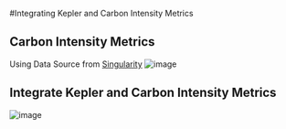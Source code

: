 #Integrating Kepler and Carbon Intensity Metrics

## Carbon Intensity Metrics
Using Data Source from [Singularity](https://carbonara.singularity.energy/)
![image](https://user-images.githubusercontent.com/7062400/229616496-1dcc1414-9ddc-499d-a72d-b458a65659e3.png)

## Integrate Kepler and Carbon Intensity Metrics
![image](https://user-images.githubusercontent.com/7062400/229616640-7e43fb7d-e23b-4cb1-8aa2-9c1c125008a8.png)

